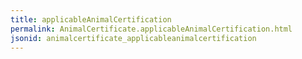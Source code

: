 ```yaml
---
title: applicableAnimalCertification
permalink: AnimalCertificate.applicableAnimalCertification.html
jsonid: animalcertificate_applicableanimalcertification
---
```

